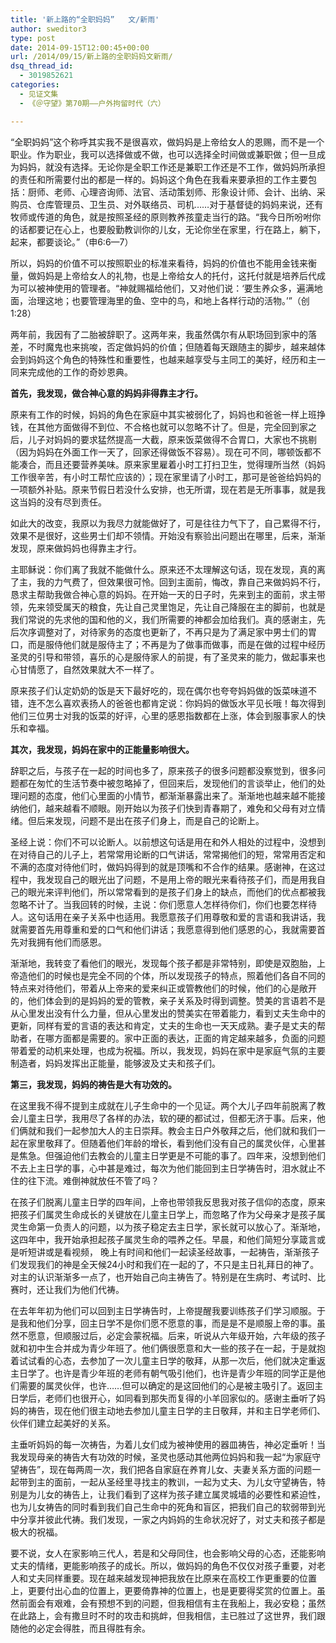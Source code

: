 ```yaml
---
title: '新上路的“全职妈妈”   文/新雨'
author: sweditor3
type: post
date: 2014-09-15T12:00:45+00:00
url: /2014/09/15/新上路的全职妈妈文新雨/
dsq_thread_id:
  - 3019852621
categories:
  - 见证文集
  - 《＠守望》第70期——户外拘留时代（六）

---
```

“全职妈妈”这个称呼其实我不是很喜欢，做妈妈是上帝给女人的恩赐，而不是一个职业。作为职业，我可以选择做或不做，也可以选择全时间做或兼职做；但一旦成为妈妈，就没有选择。无论你是全职工作还是兼职工作还是不工作，做妈妈所承担的责任和所需要付出的都是一样的。妈妈这个角色在我看来要承担的工作主要包括：厨师、老师、心理咨询师、法官、活动策划师、形象设计师、会计、出纳、采购员、仓库管理员、卫生员、对外联络员、司机……对于基督徒的妈妈来说，还有牧师或传道的角色，就是按照圣经的原则教养孩童走当行的路。“我今日所吩咐你的话都要记在心上，也要殷勤教训你的儿女，无论你坐在家里，行在路上，躺下，起来，都要谈论。”（申6:6—7）

所以，妈妈的价值不可以按照职业的标准来看待，妈妈的价值也不能用金钱来衡量，做妈妈是上帝给女人的礼物，也是上帝给女人的托付，这托付就是培养后代成为可以被神使用的管理者。“神就赐福给他们，又对他们说：‘要生养众多，遍满地面，治理这地；也要管理海里的鱼、空中的鸟，和地上各样行动的活物。’”（创1:28）

两年前，我因有了二胎被辞职了。这两年来，我虽然偶尔有从职场回到家中的落差，不时魔鬼也来挑唆，否定做妈妈的价值；但随着每天跟随主的脚步，越来越体会到妈妈这个角色的特殊性和重要性，也越来越享受与主同工的美好，经历和主一同来完成他的工作的奇妙恩典。

**首先，我发现，做合神心意的妈妈非得靠主才行。**

原来有工作的时候，妈妈的角色在家庭中其实被弱化了，妈妈也和爸爸一样上班挣钱，在其他方面做得不到位、不合格也就可以忽略不计了。但是，完全回到家之后，儿子对妈妈的要求猛然提高一大截，原来饭菜做得不合胃口，大家也不挑剔（因为妈妈在外面工作一天了，回家还得做饭不容易）。现在可不同，哪顿饭都不能凑合，而且还要营养美味。原来家里雇着小时工打扫卫生，觉得理所当然（妈妈工作很辛苦，有小时工帮忙应该的）；现在家里请了小时工，那可是爸爸给妈妈的一项额外补贴。原来节假日若没什么安排，也无所谓，现在若是无所事事，就是我这当妈的没有尽到责任。

如此大的改变，我原以为我尽力就能做好了，可是往往力气下了，自己累得不行，效果不是很好，这些男士们却不领情。开始没有察验出问题出在哪里，后来，渐渐发现，原来做妈妈也得靠主才行。

主耶稣说：你们离了我就不能做什么。原来还不太理解这句话，现在发现，真的离了主，我的力气费了，但效果很可怜。回到主面前，悔改，靠自己来做妈妈不行，恳求主帮助我做合神心意的妈妈。在开始一天的日子时，先来到主的面前，求主带领，先来领受属天的粮食，先让自己灵里饱足，先让自己降服在主的脚前，也就是我们常说的先求他的国和他的义，我们所需要的神都会加给我们。真的感谢主，先后次序调整对了，对待家务的态度也更新了，不再只是为了满足家中男士们的胃口，而是服侍他们就是服侍主了；不再是为了做事而做事，而是在做的过程中经历圣灵的引导和带领，喜乐的心是服侍家人的前提，有了圣灵来的能力，做起事来也心甘情愿了，自然效果就大不一样了。

原来孩子们认定奶奶的饭是天下最好吃的，现在偶尔也夸夸妈妈做的饭菜味道不错，连不怎么喜欢表扬人的爸爸也都肯定说：你妈妈的做饭水平见长哦！每次得到他们三位男士对我的饭菜的好评，心里的感恩指数都在上涨，体会到服事家人的快乐和幸福。

**其次，我发现，妈妈在家中的正能量影响很大。**

辞职之后，与孩子在一起的时间也多了，原来孩子的很多问题都没察觉到，很多问题都在匆忙的生活节奏中被忽略掉了，但回来后，发现他们的言谈举止，他们的处理问题的态度，他们心里面的小情节，都渐渐暴露出来了。渐渐地也越来越不能接纳他们，越来越看不顺眼。刚开始以为孩子们快到青春期了，难免和父母有对立情绪。但后来发现，问题不是出在孩子们身上，而是自己的论断上。

圣经上说：你们不可以论断人。以前想这句话是用在和外人相处的过程中，没想到在对待自己的儿子上，若常常用论断的口气讲话，常常揭他们的短，常常用否定和不满的态度对待他们时，做妈妈得到的就是顶嘴和不合作的结果。感谢神，在这过程中，我发现自己的眼光出了问题，不是用上帝的眼光来看待孩子们，而是用我自己的眼光来评判他们，所以常常看到的是孩子们身上的缺点，而他们的优点都被我忽略不计了。当我回转的时候，主说：你们愿意人怎样待你们，你们也要怎样待人。这句话用在亲子关系中也适用。我愿意孩子们用尊敬和爱的言语和我讲话，我就需要首先用尊重和爱的口气和他们讲话；我愿意得到他们感恩的心，我就需要首先对我拥有他们而感恩。

渐渐地，我转变了看他们的眼光，发现每个孩子都是非常特别，即使是双胞胎，上帝造他们的时候也是完全不同的个体，所以发现孩子的特点，照着他们各自不同的特点来对待他们，带着从上帝来的爱来纠正或管教他们的时候，他们的心是敞开的，他们体会到的是妈妈的爱的管教，亲子关系及时得到调整。赞美的言语若不是从心里发出没有什么力量，但从心里发出的赞美实在带着能力，看到丈夫生命中的更新，同样有爱的言语的表达和肯定，丈夫的生命也一天天成熟。妻子是丈夫的帮助者，在哪方面都是需要的。家中正面的表达，正面的肯定越来越多，负面的问题带着爱的动机来处理，也成为祝福。所以，我发现，妈妈在家中是家庭气氛的主要制造者，妈妈发挥出正能量，能够波及丈夫和孩子们。

**第三，我发现，妈妈的祷告是大有功效的。**

在这里我不得不提到主成就在儿子生命中的一个见证。两个大儿子四年前脱离了教会儿童主日学，我用尽了各样的办法，软的硬的都试过，但都无济于事。后来，他们俩就和我们一起参加大人的主日崇拜。教会主日户外敬拜之后，他们就和我们一起在家里敬拜了。但随着他们年龄的增长，看到他们没有自己的属灵伙伴，心里甚是焦急。但强迫他们去教会的儿童主日学更是不可能的事了。四年来，没想到他们不去上主日学的事，心中甚是难过，每次为他们能回到主日学祷告时，泪水就止不住的往下流。难倒神就放任不管了吗？

在孩子们脱离儿童主日学的四年间，上帝也带领我反思我对孩子信仰的态度，原来把孩子们属灵生命成长的关键放在儿童主日学上，而忽略了作为父母亲才是孩子属灵生命第一负责人的问题，以为孩子稳定去主日学，家长就可以放心了。渐渐地，这四年中，我开始承担起孩子属灵生命的喂养之任。早晨，和他们简短分享箴言或是听短讲或是看视频， 晚上有时间和他们一起读圣经故事，一起祷告，渐渐孩子们发现我们的神是全天候24小时和我们在一起的了，不只是主日礼拜日的神了。对主的认识渐渐多一点了，也开始自己向主祷告了。特别是在生病时、考试时、比赛时，还让我们为他们代祷。

在去年年初为他们可以回到主日学祷告时，上帝提醒我要训练孩子们学习顺服。于是我和他们分享，回主日学不是你们愿不愿意的事，而是是不是顺服上帝的事。虽然不愿意，但顺服过后，必定会蒙祝福。后来，听说从六年级开始，六年级的孩子就和初中生合并成为青少年班了。他们俩很愿意和大一些的孩子在一起，于是就抱着试试看的心态，去参加了一次儿童主日学的敬拜，从那一次后，他们就决定重返主日学了。也许是青少年班的老师有朝气吸引他们，也许是青少年班的同学正是他们需要的属灵伙伴，也许……但可以确定的是这回他们的心是被主吸引了。返回主日学后，老师们也很开心，如同看到那失而复得的小羊回家似的。感谢主垂听了妈妈的祷告，现在他们很主动地去参加儿童主日学的主日敬拜，并和主日学老师们、伙伴们建立起美好的关系。

主垂听妈妈的每一次祷告，为着儿女们成为被神使用的器皿祷告，神必定垂听！当我发现母亲的祷告大有功效的时候，圣灵也感动其他两位妈妈和我一起“为家庭守望祷告”，现在每两周一次，我们把各自家庭在养育儿女、夫妻关系方面的问题一起带到主的面前，一起从圣经里寻找主的教训，一起为丈夫、为儿女守望祷告，特别是为儿女的祷告上，让我们看到了这样为孩子建立属灵城墙的必要性和紧迫性，也为儿女祷告的同时看到我们自己生命中的死角和盲区，把我们自己的软弱带到光中分享并彼此代祷。我们发现，一家之内妈妈的生命状况好了，对丈夫和孩子都是极大的祝福。

要不说，女人在家影响三代人，若是和父母同住，也会影响父母的心态，还能影响丈夫的情绪，更能影响孩子的成长。所以，做妈妈的角色不仅仅对孩子重要，对老人和丈夫同样重要。现在越来越发现神把我放在比原来在高校工作更重要的位置上，更要付出心血的位置上，更要倚靠神的位置上，也是更要得奖赏的位置上。虽然前面会有艰难，会有预想不到的问题，但我相信有主在我船上，我必安稳；虽然在此路上，会有撒旦时不时的攻击和挑衅，但我相信，主已胜过了这世界，我们跟随他的必定会得胜，而且得胜有余。

&nbsp;